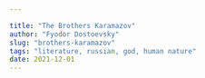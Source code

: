 ```yaml
---

title: "The Brothers Karamazov"
author: "Fyodor Dostoevsky"
slug: "brothers-karamazov"
tags: "literature, russian, god, human nature"
date: 2021-12-01
---
```




